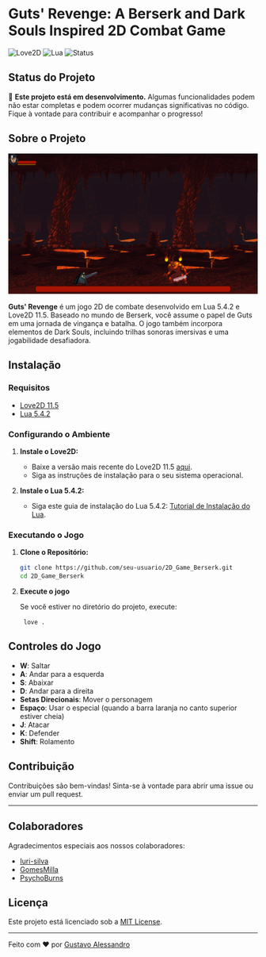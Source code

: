 # Guts' Revenge: A Berserk and Dark Souls Inspired 2D Combat Game


![Love2D](https://img.shields.io/badge/Love2D-11.5-blue)
![Lua](https://img.shields.io/badge/Lua-5.4.2-blue)
![Status](https://img.shields.io/badge/status-em%20desenvolvimento-yellow)


## Status do Projeto

🚧 **Este projeto está em desenvolvimento.** Algumas funcionalidades podem não estar completas e podem ocorrer mudanças significativas no código. Fique à vontade para contribuir e acompanhar o progresso!

## Sobre o Projeto

![Screenshot](./imagens/banner/banner_hell.PNG)

**Guts' Revenge** é um jogo 2D de combate desenvolvido em Lua 5.4.2 e Love2D 11.5. Baseado no mundo de Berserk, você assume o papel de Guts em uma jornada de vingança e batalha. O jogo também incorpora elementos de Dark Souls, incluindo trilhas sonoras imersivas e uma jogabilidade desafiadora.

## Instalação

### Requisitos

- [Love2D 11.5](https://love2d.org/)
- [Lua 5.4.2](https://www.lua.org/)

### Configurando o Ambiente

1. **Instale o Love2D:**
   - Baixe a versão mais recente do Love2D 11.5 [aqui](https://love2d.org/).
   - Siga as instruções de instalação para o seu sistema operacional.

2. **Instale o Lua 5.4.2:**
   - Siga este guia de instalação do Lua 5.4.2: [Tutorial de Instalação do Lua](https://www.youtube.com/watch?v=zXW7YqoMUpA).

### Executando o Jogo

1. **Clone o Repositório:**

   ```sh
   git clone https://github.com/seu-usuario/2D_Game_Berserk.git
   cd 2D_Game_Berserk

2. **Execute o jogo**
    
    Se você estiver no diretório do projeto, execute:
    
        love .

## Controles do Jogo

- **W**: Saltar
- **A**: Andar para a esquerda
- **S**: Abaixar
- **D**: Andar para a direita
- **Setas Direcionais**: Mover o personagem
- **Espaço**: Usar o especial (quando a barra laranja no canto superior estiver cheia)
- **J**: Atacar
- **K**: Defender
- **Shift**: Rolamento

## Contribuição

Contribuições são bem-vindas! Sinta-se à vontade para abrir uma issue ou enviar um pull request.

---

## Colaboradores

Agradecimentos especiais aos nossos colaboradores:

- [Iuri-silva](https://github.com/Iuri-silva)
- [GomesMilla](https://github.com/GomesMilla)
- [PsychoBurns](https://github.com/PsychoBurns)

## Licença

Este projeto está licenciado sob a [MIT License](LICENSE).

---

Feito com ❤️ por [Gustavo Alessandro](https://github.com/GustSilvaJR)

